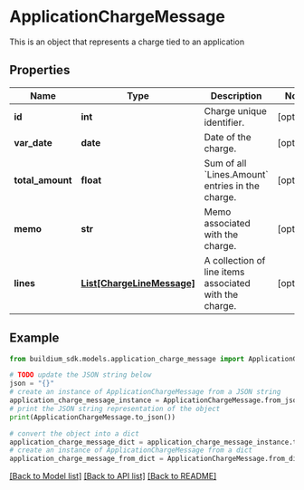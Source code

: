 # ApplicationChargeMessage

This is an object that represents a charge tied to an application

## Properties

Name | Type | Description | Notes
------------ | ------------- | ------------- | -------------
**id** | **int** | Charge unique identifier. | [optional] 
**var_date** | **date** | Date of the charge. | [optional] 
**total_amount** | **float** | Sum of all &#x60;Lines.Amount&#x60; entries in the charge. | [optional] 
**memo** | **str** | Memo associated with the charge. | [optional] 
**lines** | [**List[ChargeLineMessage]**](ChargeLineMessage.md) | A collection of line items associated with the charge. | [optional] 

## Example

```python
from buildium_sdk.models.application_charge_message import ApplicationChargeMessage

# TODO update the JSON string below
json = "{}"
# create an instance of ApplicationChargeMessage from a JSON string
application_charge_message_instance = ApplicationChargeMessage.from_json(json)
# print the JSON string representation of the object
print(ApplicationChargeMessage.to_json())

# convert the object into a dict
application_charge_message_dict = application_charge_message_instance.to_dict()
# create an instance of ApplicationChargeMessage from a dict
application_charge_message_from_dict = ApplicationChargeMessage.from_dict(application_charge_message_dict)
```
[[Back to Model list]](../README.md#documentation-for-models) [[Back to API list]](../README.md#documentation-for-api-endpoints) [[Back to README]](../README.md)



